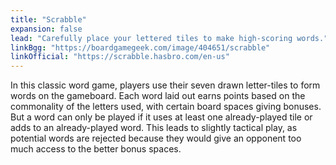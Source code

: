 ```yaml
---
title: "Scrabble"
expansion: false
lead: "Carefully place your lettered tiles to make high-scoring words."
linkBgg: "https://boardgamegeek.com/image/404651/scrabble"
linkOfficial: "https://scrabble.hasbro.com/en-us"
---
```


In this classic word game, players use their seven drawn letter-tiles to form words on the gameboard. Each word laid out earns points based on the commonality of the letters used, with certain board spaces giving bonuses. But a word can only be played if it uses at least one already-played tile or adds to an already-played word. This leads to slightly tactical play, as potential words are rejected because they would give an opponent too much access to the better bonus spaces.

